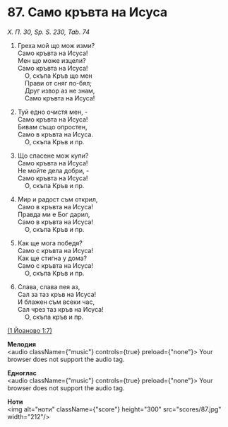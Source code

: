 # 87. Само кръвта на Исуса  

*Х. П. 30, Sp. S. 230, Tab. 74*  

1. Греха мой що мож изми?  
Само кръвта на Исуса!  
Мен що може изцели?  
Само кръвта на Исуса!  
    О, скъпа Кръв що мен  
    Прави от сняг по-бял;  
    Друг извор аз не знам,  
    Само кръвта на Исуса!  

2. Туй едно очистя мен, -  
Само кръвта на Исуса!  
Бивам също опростен,  
Само в кръвта на Исуса.  
    О, скъпа Кръв и пр.  

3. Що спасене мож купи?  
Само кръвта на Исуса!  
Не мойте дела добри, -  
Само кръвта на Исуса!  
    О, скъпа Кръв и пр.  

4. Мир и радост съм открил,  
Само в кръвта на Исуса!  
Правда ми е Бог дарил,  
Само в кръвта на Исуса!  
    О, скъпа Кръв и пр.  

5. Как ще мога победя?  
Само с кръвта на Исуса!  
Как ще стигна у дома?  
Само с кръвта на Исуса!  
    О, скъпа Кръв и пр.  

6. Слава, слава пея аз,  
Сал за таз кръв на Исуса!  
И блажен съм всеки час,  
Сал чрез таз кръв на Исуса!  
    О, скъпа кръв и пр.  

[(1 Йоаново 1:7)](http://biblia.bg/index.php?k=48&g=1&s=7)  

__Мелодия__  
<audio className={"music"} controls={true} preload={"none"}><source src="mp3/87.mp3" type="audio/mpeg"/>
Your browser does not support the audio tag.
</audio>  

__Едноглас__  
<audio className={"music"} controls={true} preload={"none"}><source src="transp/87.mp3" type="audio/mpeg"/>
Your browser does not support the audio tag.
</audio>  

__Ноти__  
<img alt="ноти" className={"score"} height="300" src="scores/87.jpg" width="212"/>
